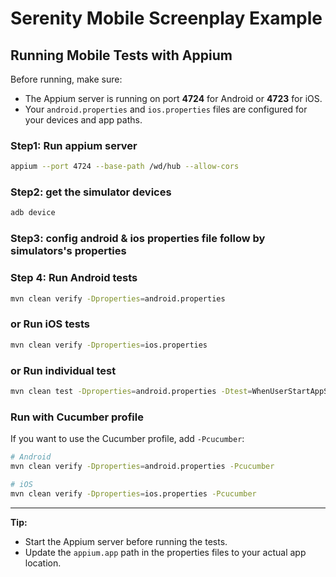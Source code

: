 # Serenity Mobile Screenplay Example

## Running Mobile Tests with Appium

Before running, make sure:
- The Appium server is running on port **4724** for Android or **4723** for iOS.
- Your `android.properties` and `ios.properties` files are configured for your devices and app paths.

### Step1: Run appium server
```sh
appium --port 4724 --base-path /wd/hub --allow-cors
```

### Step2: get the simulator devices
```sh
adb device
```

### Step3: config android & ios properties file follow by simulators's properties


### Step 4: Run Android tests
```sh
mvn clean verify -Dproperties=android.properties
```

### or Run iOS tests
```sh
mvn clean verify -Dproperties=ios.properties
```

### or Run individual test
```sh
mvn clean test -Dproperties=android.properties -Dtest=WhenUserStartAppStory
```



### Run with Cucumber profile
If you want to use the Cucumber profile, add `-Pcucumber`:
```sh
# Android
mvn clean verify -Dproperties=android.properties -Pcucumber

# iOS
mvn clean verify -Dproperties=ios.properties -Pcucumber
```

---

**Tip:**
- Start the Appium server before running the tests.
- Update the `appium.app` path in the properties files to your actual app location. 